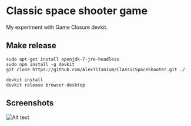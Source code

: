 Classic space shooter game
===========================
My experiment with Game Closure devkit.

Make release
--------------------

```
sudo apt-get install openjdk-7-jre-headless
sudo npm install -g devkit
git clone https://github.com/AlexTiTanium/ClassicSpaceShooter.git ./

devkit install
devkit release browser-desktop
```

Screenshots
-------------------

![Alt text](http://shots.m18.ru/image/2hwwe5gwby.png "Sreenshots")
